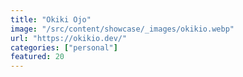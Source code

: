 ```yaml
---
title: "Okiki Ojo"
image: "/src/content/showcase/_images/okikio.webp"
url: "https://okikio.dev/"
categories: ["personal"]
featured: 20
---
```

